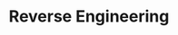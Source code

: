 ---
layout: default
title: Reverse Engineering
has_children: false
nav_exclude: true
search_exclude: true
permalink: /docs/reverse-engineering
---